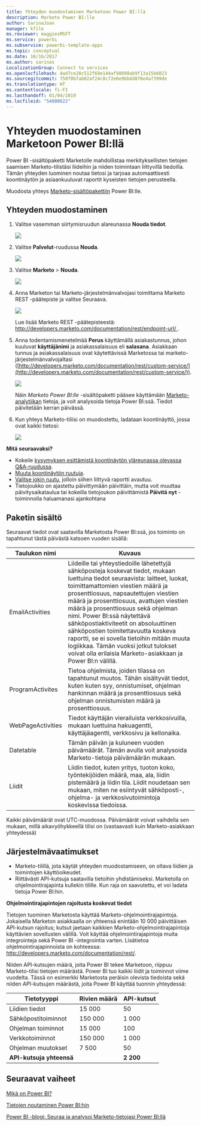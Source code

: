 ```yaml
---
title: Yhteyden muodostaminen Marketoon Power BI:llä
description: Marketo Power BI:lle
author: SarinaJoan
manager: kfile
ms.reviewer: maggiesMSFT
ms.service: powerbi
ms.subservice: powerbi-template-apps
ms.topic: conceptual
ms.date: 10/16/2017
ms.author: sarinas
LocalizationGroup: Connect to services
ms.openlocfilehash: 4ad7ce28c512f69e144af98098ab9f13a15b6023
ms.sourcegitcommit: 750f0bfab02af24c8c72e6e9bbdd876e4a7399de
ms.translationtype: HT
ms.contentlocale: fi-FI
ms.lasthandoff: 01/04/2019
ms.locfileid: "54008622"
---
```

# <a name="connect-to-marketo-with-power-bi"></a>Yhteyden muodostaminen Marketoon Power BI:llä
Power BI -sisältöpaketti Marketolle mahdollistaa merkityksellisten tietojen saamisen Marketo-tilistäsi liideihin ja niiden toimintaan liittyvillä tiedoilla. Tämän yhteyden luominen noutaa tietosi ja tarjoaa automaattisesti koontinäytön ja asiaankuuluvat raportit kyseisten tietojen perusteella.

Muodosta yhteys [Marketo-sisältöpakettiin](https://app.powerbi.com/getdata/services/marketo) Power BI:lle.

## <a name="how-to-connect"></a>Yhteyden muodostaminen
1. Valitse vasemman siirtymisruudun alareunassa **Nouda tiedot**.
   
   ![](media/service-connect-to-marketo/pbi_getdata.png)
2. Valitse **Palvelut**-ruudussa **Nouda**.
   
   ![](media/service-connect-to-marketo/pbi_getservices.png) 
3. Valitse **Marketo** \> **Nouda**.
   
   ![](media/service-connect-to-marketo/marketo.png)
4. Anna Marketon tai Marketo-järjestelmänvalvojasi toimittama Marketo REST -päätepiste ja valitse Seuraava.
   
   ![](media/service-connect-to-marketo/pbi_marketoconnect.png)
   
   Lue lisää Marketo REST -päätepisteestä: [http://developers.marketo.com/documentation/rest/endpoint-url/ ](http://developers.marketo.com/documentation/rest/endpoint-url/).
5. Anna todentamismenetelmää **Perus** käyttämällä asiakastunnus, johon kuuluvat **käyttäjänimi** ja asiakassalaisuus eli **salasana**. Asiakkaan tunnus ja asiakassalaisuus ovat käytettävissä Marketossa tai marketo-järjestelmänvalvojaltasi ([http://developers.marketo.com/documentation/rest/custom-service/](http://developers.marketo.com/documentation/rest/custom-service/)). 
   
   ![](media/service-connect-to-marketo/pbi_marketosignin.png)
   
   Näin *Marketo Power BI:lle* -sisältöpaketti pääsee käyttämään [Marketo-analytiikan](https://powerbi.microsoft.com/integrations/marketo) tietoja, ja voit analysoida tietoja Power BI:ssä. Tiedot päivitetään kerran päivässä.
6. Kun yhteys Marketo-tiliisi on muodostettu, ladataan koontinäyttö, jossa ovat kaikki tietosi:
   
   ![](media/service-connect-to-marketo/pbi_marketodash.png)

**Mitä seuraavaksi?**

* Kokeile [kysymyksen esittämistä koontinäytön yläreunassa olevassa Q&A-ruudussa](consumer/end-user-q-and-a.md).
* [Muuta koontinäytön ruutuja](service-dashboard-edit-tile.md).
* [Valitse jokin ruutu](consumer/end-user-tiles.md), jolloin siihen liittyvä raportti avautuu.
* Tietojoukko on ajastettu päivittymään päivittäin, mutta voit muuttaa päivitysaikataulua tai kokeilla tietojoukon päivittämistä **Päivitä nyt** -toiminnolla haluamanasi ajankohtana

## <a name="whats-included"></a>Paketin sisältö
Seuraavat tiedot ovat saatavilla Marketosta Power BI:ssä, jos toiminto on tapahtunut tästä päivästä katsoen vuoden sisällä:

| Taulukon nimi | Kuvaus |
| --- | --- |
| EmailActivities |Liideille tai yhteystiedoille lähetettyjä sähköposteja koskevat tiedot, mukaan luettuina tiedot seuraavista: laitteet, luokat, toimittamattomien viestien määrä ja prosenttiosuus, napsautettujen viestien määrä ja prosenttiosuus, avattujen viestien määrä ja prosenttiosuus sekä ohjelman nimi. Power BI:ssä näytettävä sähköpostiaktiviteetit on absoluuttinen sähköpostien toimitettavuutta koskeva raportti, se ei sovella tietoihin mitään muuta logiikkaa. Tämän vuoksi jotkut tulokset voivat olla erilaisia Marketo-asiakkaan ja Power BI:n välillä. |
| ProgramActivites |Tietoa ohjelmista, joiden tilassa on tapahtunut muutos. Tähän sisältyvät tiedot, kuten kuten syy, onnistumiset, ohjelman hankinnan määrä ja prosenttiosuus sekä ohjelman onnistumisten määrä ja prosenttiosuus. |
| WebPageActivities |Tiedot käyttäjän vierailuista verkkosivuilla, mukaan luettuina hakuagentti, käyttäjäagentti, verkkosivu ja kellonaika. |
| Datetable |Tämän päivän ja kuluneen vuoden päivämäärät.  Tämän avulla voit analysoida Marketo-tietoja päivämäärän mukaan. |
| Liidit |Liidin tiedot, kuten yritys, tuoton koko, työntekijöiden määrä, maa, ala, liidin pistemäärä ja liidin tila. Liidit noudetaan sen mukaan, miten ne esiintyvät sähköposti-, ohjelma- ja verkkosivutoimintoja koskevissa tiedoissa. |

Kaikki päivämäärät ovat UTC-muodossa. Päivämäärät voivat vaihdella sen mukaan, millä aikavyöhykkeellä tilisi on (vastaavasti kuin Marketo-asiakkaan yhteydessä)

## <a name="system-requirements"></a>Järjestelmävaatimukset
* Marketo-tilillä, jota käytät yhteyden muodostamiseen, on oltava liidien ja toimintojen käyttöoikeudet.
* Riittävästi API-kutsuja saatavilla tietoihin yhdistämiseksi.  Marketolla on ohjelmointirajapinta kullekin tilille.  Kun raja on saavutettu, et voi ladata tietoja Power BI:hin. 

**Ohjelmointirajapintojen rajoitusta koskevat tiedot**

Tietojen tuominen Marketosta käyttää Marketo-ohjelmointirajapintoja. Jokaisella Marketon asiakkaalla on yhteensä enintään 10 000 päivittäisen API-kutsun rajoitus; kutsut jaetaan kaikkien Marketo-ohjelmointirajapintoja käyttävien sovellusten välillä. Voit käyttää ohjelmointirajapintoja muita integrointeja sekä Power BI -integrointia varten. Lisätietoa ohjelmointirajapinnoista on kohteessa: <http://developers.marketo.com/documentation/rest/>.

Niiden API-kutsujen määrä, joita Power BI tekee Marketoon, riippuu Marketo-tilisi tietojen määrästä. Power BI tuo kaikki liidit ja toiminnot viime vuodelta. Tässä on esimerkki Marketosta peräisin olevista tiedoista sekä niiden API-kutsujen määrästä, joita Power BI käyttää tuonnin yhteydessä:  

| Tietotyyppi | Rivien määrä | API-kutsut |
| --- | --- | --- |
| Liidien tiedot |15 000 |50 |
| Sähköpostitoiminnot |150 000 |1 000 |
| Ohjelman toiminnot |15 000 |100 |
| Verkkotoiminnot |150 000 |1 000 |
| Ohjelman muutokset |7 500 |50 |
| **API-kutsuja yhteensä** | |**2 200** |

## <a name="next-steps"></a>Seuraavat vaiheet
[Mikä on Power BI?](power-bi-overview.md)

[Tietojen noutaminen Power BI:hin](service-get-data.md)

[Power BI -blogi: Seuraa ja analysoi Marketo-tietojasi Power BI:llä](http://blogs.msdn.com/b/powerbi/archive/2015/03/19/monitor-and-analyze-your-marketo-data-with-power-bi.aspx)

